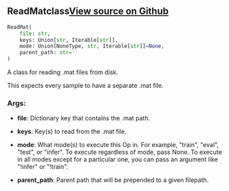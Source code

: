 ## ReadMat<span class="tag">class</span><a class="sourcelink" href=https://github.com/fastestimator/fastestimator/blob/r1.1/fastestimator/op/numpyop/multivariate/read_mat.py/#L25-L50>View source on Github</a>
```python
ReadMat(
	file: str,
	keys: Union[str, Iterable[str]],
	mode: Union[NoneType, str, Iterable[str]]=None,
	parent_path: str=''
)
```
A class for reading .mat files from disk.

This expects every sample to have a separate .mat file.


<h3>Args:</h3>


* **file**: Dictionary key that contains the .mat path.

* **keys**: Key(s) to read from the .mat file.

* **mode**: What mode(s) to execute this Op in. For example, "train", "eval", "test", or "infer". To execute regardless of mode, pass None. To execute in all modes except for a particular one, you can pass an argument like "!infer" or "!train".

* **parent_path**: Parent path that will be prepended to a given filepath.

